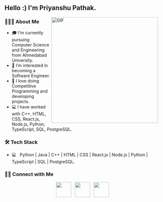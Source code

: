 <h2> Hello :) I'm Priyanshu Pathak.</h2>
<img align="right" alt="GIF" src="https://media1.tenor.com/images/9fb771fb621c29b0a2eae945b5ceeeb3/tenor.gif" width="350"/>

<h3> 👨🏻‍💻 About Me </h3>

- 🎓 I’m currently pursuing Computer Science and Engineering from Ahmedabad University.
- 👀 I’m interested in becoming a Software Engineer.
- 👤 I love doing Competitive Programming and developing projects.
- 💻 I have worked with C++, HTML, CSS, React.js, Node.js, Python, TypeScript, SQL, PostgreSQL.

<h3>🛠 Tech Stack</h3>

- 💻 &nbsp; Python  | Java | C++ | HTML | CSS | React.js | Node.js | Python | TypeScript | SQL | PostgreSQL.


<h3> 🤝🏻 Connect with Me </h3>

<p align="center">
&nbsp; <a href="https://www.instagram.com/_priyanshu28/" target="_blank" rel="noopener noreferrer"><img src="https://img.icons8.com/plasticine/100/000000/instagram-new.png" width="50" /></a>  
&nbsp; <a href="https://www.linkedin.com/in/priyanshu-p/" target="_blank" rel="noopener noreferrer"><img src="https://img.icons8.com/plasticine/100/000000/linkedin.png" width="50" /></a>
&nbsp; <a href="mailto:priyanshupathak28.imp@gmail.com" target="_blank" rel="noopener noreferrer"><img src="https://img.icons8.com/plasticine/100/000000/gmail.png"  width="50" /></a>
</p>
